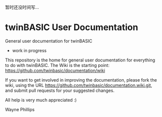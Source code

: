 
暂时还没时间写...

# twinBASIC User Documentation
General user documentation for twinBASIC

- work in progress

This repository is the home for general user documentation for everything to do with twinBASIC.  The Wiki is the starting point:
https://github.com/twinbasic/documentation/wiki

If you want to get involved in improving the documentation, please fork the wiki, using the URL https://github.com/twinbasic/documentation.wiki.git, and submit pull requests for your suggested changes.

All help is very much appreciated :)




Wayne Phillips
